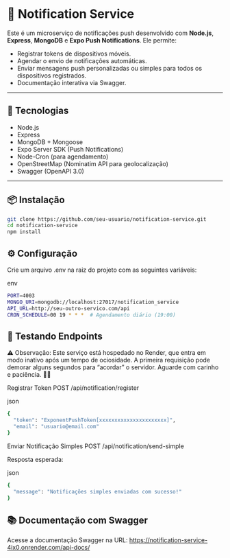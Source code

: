 # 📲 Notification Service

Este é um microserviço de notificações push desenvolvido com **Node.js**, **Express**, **MongoDB** e **Expo Push Notifications**. Ele permite:

- Registrar tokens de dispositivos móveis.
- Agendar o envio de notificações automáticas.
- Enviar mensagens push personalizadas ou simples para todos os dispositivos registrados.
- Documentação interativa via Swagger.

---

## 🚀 Tecnologias

- Node.js
- Express
- MongoDB + Mongoose
- Expo Server SDK (Push Notifications)
- Node-Cron (para agendamento)
- OpenStreetMap (Nominatim API para geolocalização)
- Swagger (OpenAPI 3.0)

---

## 📦 Instalação

```bash
git clone https://github.com/seu-usuario/notification-service.git
cd notification-service
npm install
```

## ⚙️ Configuração
Crie um arquivo .env na raiz do projeto com as seguintes variáveis:

env
```bash
PORT=4003
MONGO_URI=mongodb://localhost:27017/notification_service
API_URL=http://seu-outro-servico.com/api
CRON_SCHEDULE=00 19 * * *  # Agendamento diário (19:00)
```

## 🧪 Testando Endpoints
⚠️ Observação: Este serviço está hospedado no Render, que entra em modo inativo após um tempo de ociosidade. A primeira requisição pode demorar alguns segundos para “acordar” o servidor. Aguarde com carinho e paciência. 💅✨


Registrar Token
POST /api/notification/register

json
```bash
{
  "token": "ExponentPushToken[xxxxxxxxxxxxxxxxxxxxxx]",
  "email": "usuario@email.com"
}
```

Enviar Notificação Simples
POST /api/notification/send-simple

Resposta esperada:

json
```bash
{
  "message": "Notificações simples enviadas com sucesso!"
}
```

## 📚 Documentação com Swagger
Acesse a documentação Swagger na URL: https://notification-service-4ix0.onrender.com/api-docs/
